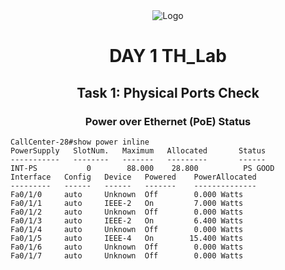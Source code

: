 <div style="text-align: center;">
  <img src="https://rivanit.com/assets/logo-DaYZ0U1G.png" alt="Logo" title="Logo Title Text 1" />
  
  <h1>DAY 1 TH_Lab</h1>
  
  <h2>Task 1: Physical Ports Check</h2>
  <h3>Power over Ethernet (PoE) Status</h3>
</div>

```cisco
CallCenter-28#show power inline 
PowerSupply   SlotNum.   Maximum   Allocated       Status
-----------   --------   -------   ---------       ------
INT-PS           0        88.000    28.800          PS GOOD
Interface   Config   Device   Powered    PowerAllocated
---------   ------   ------   -------    -------------- 
Fa0/1/0     auto     Unknown  Off        0.000 Watts  
Fa0/1/1     auto     IEEE-2   On         7.000 Watts  
Fa0/1/2     auto     Unknown  Off        0.000 Watts  
Fa0/1/3     auto     IEEE-2   On         6.400 Watts  
Fa0/1/4     auto     Unknown  Off        0.000 Watts  
Fa0/1/5     auto     IEEE-4   On        15.400 Watts  
Fa0/1/6     auto     Unknown  Off        0.000 Watts  
Fa0/1/7     auto     Unknown  Off        0.000 Watts 
```
